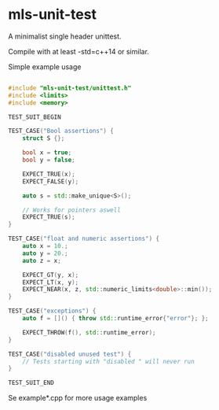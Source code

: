 mls-unit-test
=============

A minimalist single header unittest.

Compile with at least -std=c++14 or similar.


Simple example usage

```c++

#include "mls-unit-test/unittest.h"
#include <limits>
#include <memory>

TEST_SUIT_BEGIN

TEST_CASE("Bool assertions") {
    struct S {};

    bool x = true;
    bool y = false;

    EXPECT_TRUE(x);
    EXPECT_FALSE(y);

    auto s = std::make_unique<S>();

    // Works for pointers aswell
    EXPECT_TRUE(s);
}

TEST_CASE("float and numeric assertions") {
    auto x = 10.;
    auto y = 20.;
    auto z = x;

    EXPECT_GT(y, x);
    EXPECT_LT(x, y);
    EXPECT_NEAR(x, z, std::numeric_limits<double>::min());
}

TEST_CASE("exceptions") {
    auto f = []() { throw std::runtime_error{"error"}; };

    EXPECT_THROW(f(), std::runtime_error);
}

TEST_CASE("disabled unused test") {
    // Tests starting with "disabled " will never run
}

TEST_SUIT_END


```

Se example*.cpp for more usage examples
